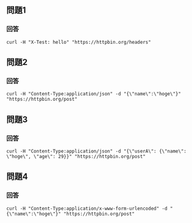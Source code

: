 ## 問題1

### 回答

```
curl -H "X-Test: hello" "https://httpbin.org/headers"
```

## 問題2

### 回答

```
curl -H "Content-Type:application/json" -d "{\"name\":\"hoge\"}" "https://httpbin.org/post"
```

## 問題3

### 回答

```
curl -H "Content-Type:application/json" -d "{\"userA\": {\"name\": \"hoge\", \"age\": 29}}" "https://httpbin.org/post"
```

## 問題4

### 回答

```
curl -H "Content-Type:application/x-www-form-urlencoded" -d "{\"name\":\"hoge\"}" "https://httpbin.org/post"
```